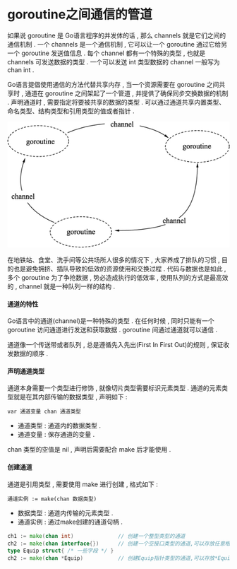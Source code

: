 # goroutine之间通信的管道

如果说 goroutine 是 Go语言程序的并发体的话 , 那么 channels 就是它们之间的通信机制 . 一个 channels 是一个通信机制 , 它可以让一个 goroutine 通过它给另一个 goroutine 发送值信息 . 每个 channel 都有一个特殊的类型 , 也就是 channels 可发送数据的类型 . 一个可以发送 int 类型数据的 channel 一般写为 chan int .

Go语言提倡使用通信的方法代替共享内存 , 当一个资源需要在 goroutine 之间共享时 , 通道在 goroutine 之间架起了一个管道 , 并提供了确保同步交换数据的机制 . 声明通道时 , 需要指定将要被共享的数据的类型 . 可以通过通道共享内置类型、命名类型、结构类型和引用类型的值或者指针 .

![](/assets/goroutineandchannel.png)

在地铁站、食堂、洗手间等公共场所人很多的情况下 , 大家养成了排队的习惯 , 目的也是避免拥挤、插队导致的低效的资源使用和交换过程 . 代码与数据也是如此 , 多个 goroutine 为了争抢数据 , 势必造成执行的低效率 , 使用队列的方式是最高效的 , channel 就是一种队列一样的结构 . 

#### 通道的特性

Go语言中的通道\(channel\)是一种特殊的类型 . 在任何时候 , 同时只能有一个 goroutine 访问通道进行发送和获取数据 . goroutine 间通过通道就可以通信 . 

通道像一个传送带或者队列 , 总是遵循先入先出\(First In First Out\)的规则 , 保证收发数据的顺序 . 

#### 声明通道类型

通道本身需要一个类型进行修饰 , 就像切片类型需要标识元素类型 . 通道的元素类型就是在其内部传输的数据类型 , 声明如下 : 

```
var 通道变量 chan 通道类型
```

* 通道类型 : 通道内的数据类型 . 
* 通道变量 : 保存通道的变量 . 

chan 类型的空值是 nil , 声明后需要配合 make 后才能使用 . 

#### 创建通道

通道是引用类型 , 需要使用 make 进行创建 , 格式如下 : 

```
通道实例 := make(chan 数据类型)
```

* 数据类型 : 通道内传输的元素类型 . 
* 通道实例 : 通过make创建的通道句柄 . 

```go
ch1 := make(chan int)              // 创建一个整型类型的通道
ch2 := make(chan interface{})      // 创建一个空接口类型的通道,可以存放任意格式
type Equip struct{ /* 一些字段 */ }
ch2 := make(chan *Equip)           // 创建Equip指针类型的通道,可以存放*Equip
```




